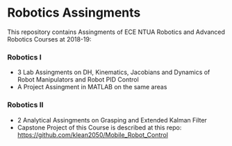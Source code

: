 # Robotics Assingments
This repository contains Assingments of ECE NTUA Robotics and Advanced Robotics Courses at 2018-19:
### Robotics I
* 3 Lab Assingments on DH, Kinematics, Jacobians and Dynamics of Robot Manipulators and Robot PID Control
* A Project Assingment in MATLAB on the same areas
### Robotics II
* 2 Analytical Assingments on Grasping and Extended Kalman Filter
* Capstone Project of this Course is described at this repo: https://github.com/klean2050/Mobile_Robot_Control
